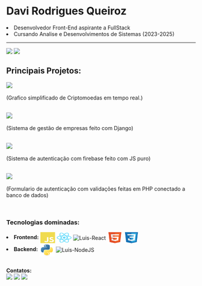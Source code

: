 <h1>Davi Rodrigues Queiroz</h1>
 
 <li> Desenvolvedor Front-End aspirante a FullStack
 <li> Cursando Analise e Desenvolvimentos de Sistemas (2023-2025)
<hr>
<div>
  <img src="https://github-readme-stats.vercel.app/api?username=Daviqrozz&show_icons=true&theme=radical"/> 
  <img src="https://github-readme-stats.vercel.app/api/top-langs/?username=Daviqrozz&theme=radical&layout=compact"/>
</div>

<h2><b>Principais Projetos:</b></h2>
<div>
  <div>
  <img src="https://github-readme-stats.vercel.app/api/pin/?username=Daviqrozz&repo=BitGraph&theme=radical"/>
  <p>(Grafico simplificado de Criptomoedas em tempo real.)</p>          
  </div>
  <br>
  <img src="https://github-readme-stats.vercel.app/api/pin/?username=Daviqrozz&repo=SisErp&theme=radical"/>
  <p>(Sistema de gestão de empresas feito com Django)</p>
  <br>
  <img src="https://github-readme-stats.vercel.app/api/pin/?username=Daviqrozz&repo=Firebase-login&theme=radical"/>
  <P>(Sistema de autenticação com firebase feito com JS puro)</P>
  <br>
  <img src="https://github-readme-stats.vercel.app/api/pin/?username=Daviqrozz&repo=PhpForm&theme=radical"/>
  <P>(Formulario de autenticação com validações feitas em PHP conectado a banco de dados)</P>
</div>

<br>

### Tecnologias dominadas:
<div>
  <li> <strong>Frontend:</strong>
  <img align="center" alt="Luis-Js" height="30" width="40" src="https://raw.githubusercontent.com/devicons/devicon/master/icons/javascript/javascript-plain.svg">
  <img align="center" alt="Luis-React" height="30" width="40" src="https://raw.githubusercontent.com/devicons/devicon/master/icons/react/react-original.svg">
  <img align="center" alt="Luis-React" height="30" width="40" src="https://cdn.jsdelivr.net/gh/devicons/devicon@latest/icons/bootstrap/bootstrap-original.svg">
  <img align="center" alt="Luis-HTML" height="30" width="40" src="https://raw.githubusercontent.com/devicons/devicon/master/icons/html5/html5-original.svg">
  <img align="center" alt="Luis-CSS" height="30" width="40" src="https://raw.githubusercontent.com/devicons/devicon/master/icons/css3/css3-original.svg">
  <br>
  <li> <strong>Backend:</strong>
  <img align="center" alt="Luis-Python" height="35" width="40" src="https://raw.githubusercontent.com/devicons/devicon/master/icons/python/python-original.svg"
  <img align="center" alt="Luis-Django" height="35" width="40" src="https://raw.githubusercontent.com/tandpfun/skill-icons/59059d9d1a2c092696dc66e00931cc1181a4ce1f/icons/Django.svg"/>
  <img align="center" alt="Luis-NodeJS" height="55" width="40" src="https://cdn.jsdelivr.net/gh/devicons/devicon@latest/icons/nodejs/nodejs-original-wordmark.svg"/
  <img align="center" alt="Luis-Git" height="30" width="40" src="https://cdn.jsdelivr.net/gh/devicons/devicon/icons/git/git-original.svg"/>
  <br>
</div>

##

<div> 
  <strong>Contatos:</strong>
  <br>
  <a href="https://www.instagram.com/aviqrozz/" target="_blank"><img src="https://img.shields.io/badge/Instagram-E4405F?style=for-the-badge&logo=instagram&logoColor=white" target="_blank"></a> 
  <a href = "mailto:daviqrozz2@gmail.com"><img src="https://img.shields.io/badge/-Gmail-%23333?style=for-the-badge&logo=gmail&logoColor=white" target="_blank"></a>
  <a href="https://br.linkedin.com/in/davi-queiroz-648218231?trk=people-guest_people_search-card" target="_blank"><img src="https://img.shields.io/badge/-LinkedIn-%230077B5?style=for-the-badge&logo=linkedin&logoColor=white" target="_blank"></a> 
</div>
